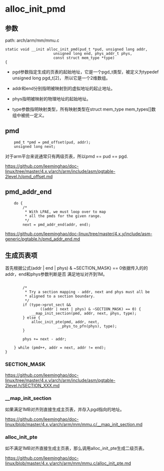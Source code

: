 alloc_init_pmd
========================================

参数
----------------------------------------

path: arch/arm/mm/mmu.c
```
static void __init alloc_init_pmd(pud_t *pud, unsigned long addr,
                      unsigned long end, phys_addr_t phys,
                      const struct mem_type *type)
{
```

* pgd参数指定生成的页表的起始地址，它是一个pgd_t类型，被定义为typedef unsigned long pgd_t[2]，
  所以它是一个2维数组。

* addr和end分别指明被映射到的虚拟地址的起止地址。

* phys指明被映射的物理地址的起始地址。

* type参数指明映射类型，所有映射类型在struct mem_type mem_types[]数组中被统一定义。

pmd
----------------------------------------

```
    pmd_t *pmd = pmd_offset(pud, addr);
    unsigned long next;
```

对于arm平台来说通常只有两级页表，所以pmd == pud == pgd.

https://github.com/leeminghao/doc-linux/tree/master/4.x.y/arch/arm/include/asm/pgtable-2level.h/pmd_offset.md

pmd_addr_end
----------------------------------------

```
    do {
        /*
         * With LPAE, we must loop over to map
         * all the pmds for the given range.
         */
        next = pmd_addr_end(addr, end);
```

https://github.com/leeminghao/doc-linux/tree/master/4.x.y/include/asm-generic/pgtable.h/pmd_addr_end.md

生成页表项
----------------------------------------

首先根据公式(addr | end | phys) & ~SECTION_MASK) == 0依据传入的的addr，end和phys参数判断是否
满足地址对齐到1M。

```

        /*
         * Try a section mapping - addr, next and phys must all be
         * aligned to a section boundary.
         */
        if (type->prot_sect &&
                ((addr | next | phys) & ~SECTION_MASK) == 0) {
            __map_init_section(pmd, addr, next, phys, type);
        } else {
            alloc_init_pte(pmd, addr, next,
                        __phys_to_pfn(phys), type);
        }

        phys += next - addr;

    } while (pmd++, addr = next, addr != end);
}
```

### SECTION_MASK

https://github.com/leeminghao/doc-linux/tree/master/4.x.y/arch/arm/include/asm/pgtable-2level.h/SECTION_XXX.md

### __map_init_section

如果满足1MB对齐则直接生成主页表，并存入pgd指向的地址。

https://github.com/leeminghao/doc-linux/blob/master/4.x.y/arch/arm/mm/mmu.c/__map_init_section.md

### alloc_init_pte

如不满足1MB对齐直接生成主页表，那么调用alloc_init_pte生成二级页表。

https://github.com/leeminghao/doc-linux/blob/master/4.x.y/arch/arm/mm/mmu.c/alloc_init_pte.md
